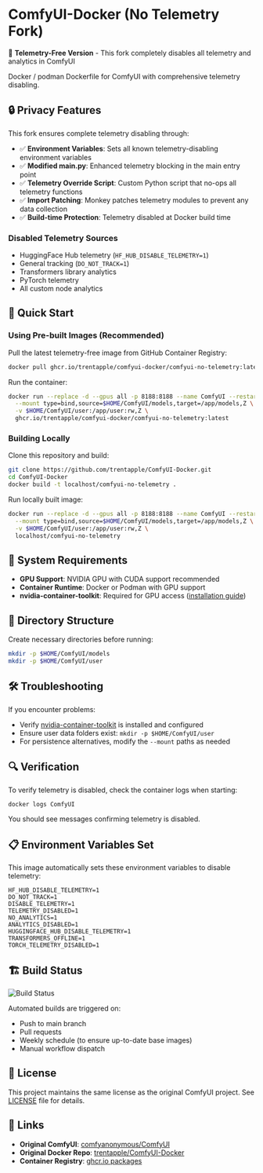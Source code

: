 # ComfyUI-Docker (No Telemetry Fork)

🚫 **Telemetry-Free Version** - This fork completely disables all telemetry and analytics in ComfyUI

Docker / podman Dockerfile for ComfyUI with comprehensive telemetry disabling.

## 🔒 Privacy Features

This fork ensures complete telemetry disabling through:

- ✅ **Environment Variables**: Sets all known telemetry-disabling environment variables
- ✅ **Modified main.py**: Enhanced telemetry blocking in the main entry point  
- ✅ **Telemetry Override Script**: Custom Python script that no-ops all telemetry functions
- ✅ **Import Patching**: Monkey patches telemetry modules to prevent any data collection
- ✅ **Build-time Protection**: Telemetry disabled at Docker build time

### Disabled Telemetry Sources
- HuggingFace Hub telemetry (`HF_HUB_DISABLE_TELEMETRY=1`)
- General tracking (`DO_NOT_TRACK=1`)
- Transformers library analytics
- PyTorch telemetry
- All custom node analytics

## 🚀 Quick Start

### Using Pre-built Images (Recommended)

Pull the latest telemetry-free image from GitHub Container Registry:

```bash
docker pull ghcr.io/trentapple/comfyui-docker/comfyui-no-telemetry:latest
```

Run the container:

```bash
docker run --replace -d --gpus all -p 8188:8188 --name ComfyUI --restart always \
  --mount type=bind,source=$HOME/ComfyUI/models,target=/app/models,Z \
  -v $HOME/ComfyUI/user:/app/user:rw,Z \
  ghcr.io/trentapple/comfyui-docker/comfyui-no-telemetry:latest
```

### Building Locally

Clone this repository and build:

```bash
git clone https://github.com/trentapple/ComfyUI-Docker.git
cd ComfyUI-Docker
docker build -t localhost/comfyui-no-telemetry .
```

Run locally built image:

```bash
docker run --replace -d --gpus all -p 8188:8188 --name ComfyUI --restart always \
  --mount type=bind,source=$HOME/ComfyUI/models,target=/app/models,Z \
  -v $HOME/ComfyUI/user:/app/user:rw,Z \
  localhost/comfyui-no-telemetry
```

## 🔧 System Requirements

- **GPU Support**: NVIDIA GPU with CUDA support recommended
- **Container Runtime**: Docker or Podman with GPU support
- **nvidia-container-toolkit**: Required for GPU access ([installation guide](https://docs.nvidia.com/datacenter/cloud-native/container-toolkit/latest/install-guide.html))

## 📁 Directory Structure

Create necessary directories before running:

```bash
mkdir -p $HOME/ComfyUI/models
mkdir -p $HOME/ComfyUI/user
```

## 🛠️ Troubleshooting

If you encounter problems:

- Verify [nvidia-container-toolkit](https://docs.nvidia.com/datacenter/cloud-native/container-toolkit/latest/install-guide.html) is installed and configured
- Ensure user data folders exist: `mkdir -p $HOME/ComfyUI/user`
- For persistence alternatives, modify the `--mount` paths as needed

## 🔍 Verification

To verify telemetry is disabled, check the container logs when starting:

```bash
docker logs ComfyUI
```

You should see messages confirming telemetry is disabled.

## 📋 Environment Variables Set

This image automatically sets these environment variables to disable telemetry:

```env
HF_HUB_DISABLE_TELEMETRY=1
DO_NOT_TRACK=1
DISABLE_TELEMETRY=1
TELEMETRY_DISABLED=1
NO_ANALYTICS=1
ANALYTICS_DISABLED=1
HUGGINGFACE_HUB_DISABLE_TELEMETRY=1
TRANSFORMERS_OFFLINE=1
TORCH_TELEMETRY_DISABLED=1
```

## 🏗️ Build Status

![Build Status](https://github.com/trentapple/ComfyUI-Docker/actions/workflows/build-docker.yml/badge.svg)

Automated builds are triggered on:
- Push to main branch
- Pull requests
- Weekly schedule (to ensure up-to-date base images)
- Manual workflow dispatch

## 📜 License

This project maintains the same license as the original ComfyUI project. See [LICENSE](LICENSE) file for details.

## 🔗 Links

- **Original ComfyUI**: [comfyanonymous/ComfyUI](https://github.com/comfyanonymous/ComfyUI)
- **Original Docker Repo**: [trentapple/ComfyUI-Docker](https://github.com/trentapple/ComfyUI-Docker)
- **Container Registry**: [ghcr.io packages](https://github.com/trentapple/ComfyUI-Docker/pkgs/container/comfyui-no-telemetry)
